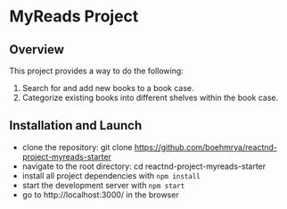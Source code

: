 # MyReads Project

## Overview

This project provides a way to do the following:
1. Search for and add new books to a book case.
2. Categorize existing books into different shelves within the book case.

## Installation and Launch

* clone the repository: git clone https://github.com/boehmrya/reactnd-project-myreads-starter
* navigate to the root directory: cd reactnd-project-myreads-starter
* install all project dependencies with `npm install`
* start the development server with `npm start`
* go to http://localhost:3000/ in the browser
